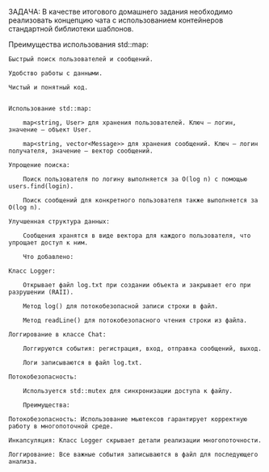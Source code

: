 ЗАДАЧА: 
В качестве итогового домашнего задания необходимо реализовать концепцию чата с использованием контейнеров стандартной библиотеки шаблонов.


Преимущества использования std::map:

    Быстрый поиск пользователей и сообщений.

    Удобство работы с данными.

    Чистый и понятный код.


    Использование std::map:

        map<string, User> для хранения пользователей. Ключ — логин, значение — объект User.

        map<string, vector<Message>> для хранения сообщений. Ключ — логин получателя, значение — вектор сообщений.

    Упрощение поиска:

        Поиск пользователя по логину выполняется за O(log n) с помощью users.find(login).

        Поиск сообщений для конкретного пользователя также выполняется за O(log n).

    Улучшенная структура данных:

        Сообщения хранятся в виде вектора для каждого пользователя, что упрощает доступ к ним.

        Что добавлено:

    Класс Logger:

        Открывает файл log.txt при создании объекта и закрывает его при разрушении (RAII).

        Метод log() для потокобезопасной записи строки в файл.

        Метод readLine() для потокобезопасного чтения строки из файла.

    Логгирование в классе Chat:

        Логгируются события: регистрация, вход, отправка сообщений, выход.

        Логи записываются в файл log.txt.

    Потокобезопасность:

        Используется std::mutex для синхронизации доступа к файлу.

        Преимущества:

    Потокобезопасность: Использование мьютексов гарантирует корректную работу в многопоточной среде.

    Инкапсуляция: Класс Logger скрывает детали реализации многопоточности.

    Логгирование: Все важные события записываются в файл для последующего анализа.